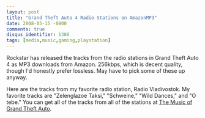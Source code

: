 ```yaml
---
layout: post
title: "Grand Theft Auto 4 Radio Stations on AmazonMP3"
date: 2008-05-15 -0800
comments: true
disqus_identifier: 1386
tags: [media,music,gaming,playstation]
---
```

Rockstar has released the tracks from the radio stations in Grand Theft
Auto 4 as MP3 downloads from Amazon. 256kbps, which is decent quality,
though I'd honestly prefer lossless. May have to pick some of these up
anyway.

Here are the tracks from my favorite radio station, Radio Vladivostok.
My favorite tracks are "Zelenglazoe Taksi," "Schweine," "Wild Dances,"
and "O tebe." You can get all of the tracks from all of the stations
at [The Music of Grand Theft
Auto](http://www.amazon.com/gp/redirect.html?ie=UTF8&location=http%3A%2F%2Fwww.amazon.com%2Fb%3Fie%3DUTF8%26node%3D491304011%26pf%5Frd%5Fm%3DATVPDKIKX0DER%26pf%5Frd%5Fs%3Dhero-quick-promo%26pf%5Frd%5Fr%3D1FJZ82K2NCTJ6FTT95PX%26pf%5Frd%5Ft%3D201%26pf%5Frd%5Fp%3D391315901%26pf%5Frd%5Fi%3DB0018GB252&tag=mhsvortex&linkCode=ur2&camp=1789&creative=9325).

